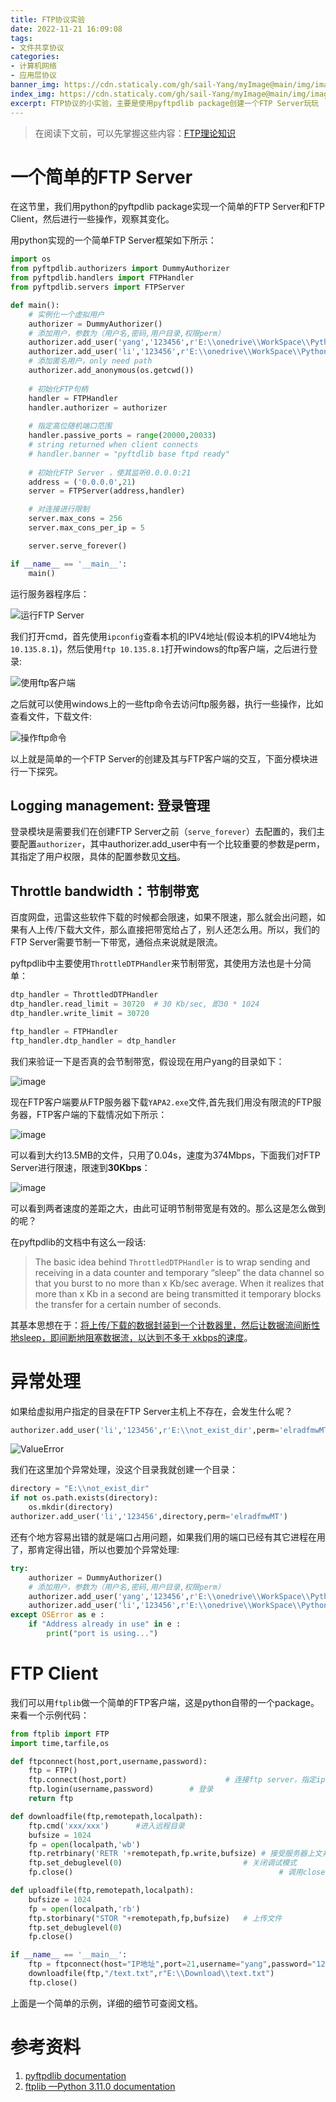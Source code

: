 ```yaml
---
title: FTP协议实验
date: 2022-11-21 16:09:08
tags:
- 文件共享协议
categories:
- 计算机网络
- 应用层协议
banner_img: https://cdn.staticaly.com/gh/sail-Yang/myImage@main/img/image.1eor1rfpy2e8.webp
index_img: https://cdn.staticaly.com/gh/sail-Yang/myImage@main/img/image.1eor1rfpy2e8.webp
excerpt: FTP协议的小实验，主要是使用pyftpdlib package创建一个FTP Server玩玩
---
```


> 在阅读下文前，可以先掌握这些内容：[FTP理论知识](https://www.yuque.com/topsail/ta49di/rm4ervmy548ugg7m?#)

# 一个简单的FTP Server

在这节里，我们用python的pyftpdlib package实现一个简单的FTP Server和FTP Client，然后进行一些操作，观察其变化。

用python实现的一个简单FTP Server框架如下所示：

```python
import os
from pyftpdlib.authorizers import DummyAuthorizer
from pyftpdlib.handlers import FTPHandler
from pyftpdlib.servers import FTPServer

def main():
    # 实例化一个虚拟用户
	authorizer = DummyAuthorizer()
    # 添加用户，参数为（用户名,密码,用户目录,权限perm）
	authorizer.add_user('yang','123456',r'E:\\onedrive\\WorkSpace\\Python\\Source\\yang_ftp',perm='elradfmwMT')
	authorizer.add_user('li','123456',r'E:\\onedrive\\WorkSpace\\Python\\Source\\li_ftp',perm='elradfmwMT')
    # 添加匿名用户，only need path
    authorizer.add_anonymous(os.getcwd())
	
    # 初始化FTP句柄
	handler = FTPHandler
	handler.authorizer = authorizer
    
	# 指定高位随机端口范围
    handler.passive_ports = range(20000,20033)
	# string returned when client connects
    # handler.banner = "pyftdlib base ftpd ready"
	
    # 初始化FTP Server ，使其监听0.0.0.0:21
	address = ('0.0.0.0',21)
	server = FTPServer(address,handler)

    # 对连接进行限制
	server.max_cons = 256
	server.max_cons_per_ip = 5

	server.serve_forever()

if __name__ == '__main__':
	main()
```

运行服务器程序后：

![运行FTP Server](https://cdn.staticaly.com/gh/sail-Yang/myImage@main/img/image.5ws0umz6agw0.webp)

我们打开cmd，首先使用`ipconfig`查看本机的IPV4地址(假设本机的IPV4地址为`10.135.8.1`)，然后使用`ftp 10.135.8.1`打开windows的ftp客户端，之后进行登录:

![使用ftp客户端](https://cdn.staticaly.com/gh/sail-Yang/myImage@main/img/image.55741yi6cx80.webp)

之后就可以使用windows上的一些ftp命令去访问ftp服务器，执行一些操作，比如查看文件，下载文件:

![操作ftp命令](https://cdn.staticaly.com/gh/sail-Yang/myImage@main/img/image.7ja920kjnqs.webp)

以上就是简单的一个FTP Server的创建及其与FTP客户端的交互，下面分模块进行一下探究。

## Logging management:  登录管理

登录模块是需要我们在创建FTP Server之前（`serve_forever`）去配置的，我们主要配置`authorizer`，其中authorizer.add_user中有一个比较重要的参数是perm，其指定了用户权限，具体的配置参数见[文档](https://pyftpdlib.readthedocs.io/en/latest/api.html#users)。

## Throttle bandwidth：节制带宽

百度网盘，迅雷这些软件下载的时候都会限速，如果不限速，那么就会出问题，如果有人上传/下载大文件，那么直接把带宽给占了，别人还怎么用。所以，我们的FTP Server需要节制一下带宽，通俗点来说就是限流。

pyftpdlib中主要使用`ThrottleDTPHandler`来节制带宽，其使用方法也是十分简单：

```python
dtp_handler = ThrottledDTPHandler
dtp_handler.read_limit = 30720 	# 30 Kb/sec, 即30 * 1024
dtp_handler.write_limit = 30720  

ftp_handler = FTPHandler
ftp_handler.dtp_handler = dtp_handler
```

我们来验证一下是否真的会节制带宽，假设现在用户yang的目录如下：

![image](https://cdn.staticaly.com/gh/sail-Yang/myImage@main/img/image.32xbm2oc0h40.webp)

现在FTP客户端要从FTP服务器下载`YAPA2.exe`文件,首先我们用没有限流的FTP服务器，FTP客户端的下载情况如下所示：

![image](https://cdn.staticaly.com/gh/sail-Yang/myImage@main/img/image.6jdqaavhous0.webp)

可以看到大约13.5MB的文件，只用了0.04s，速度为374Mbps，下面我们对FTP Server进行限速，限速到**30Kbps**：

![image](https://cdn.staticaly.com/gh/sail-Yang/myImage@main/img/image.5744w41sjc40.webp)

可以看到两者速度的差距之大，由此可证明节制带宽是有效的。那么这是怎么做到的呢？

在pyftpdlib的文档中有这么一段话:

> The basic idea behind `ThrottledDTPHandler` is to wrap sending and receiving in a data counter and temporary “sleep” the data channel so that you burst to no more than x Kb/sec average. When it realizes that more than x Kb in a second are being transmitted it temporary blocks the transfer for a certain number of seconds.

其基本思想在于：<u>将上传/下载的数据封装到一个计数器里，然后让数据流间断性地sleep，即间断地阻塞数据流，以达到不多于 xkbps的速度</u>。

# 异常处理

如果给虚拟用户指定的目录在FTP Server主机上不存在，会发生什么呢？

```python
authorizer.add_user('li','123456',r'E:\\not_exist_dir',perm='elradfmwMT')
```

![ValueError](https://cdn.staticaly.com/gh/sail-Yang/myImage@main/img/image.587wyafhuk00.webp)

我们在这里加个异常处理，没这个目录我就创建一个目录：

```python
directory = "E:\\not_exist_dir"
if not os.path.exists(directory):
    os.mkdir(directory)
authorizer.add_user('li','123456',directory,perm='elradfmwMT')
```

还有个地方容易出错的就是端口占用问题，如果我们用的端口已经有其它进程在用了，那肯定得出错，所以也要加个异常处理:

```python
try:
    authorizer = DummyAuthorizer()
    # 添加用户，参数为（用户名,密码,用户目录,权限perm）
	authorizer.add_user('yang','123456',r'E:\\onedrive\\WorkSpace\\Python\\Source\\yang_ftp',perm='elradfmwMT')
	authorizer.add_user('li','123456',r'E:\\onedrive\\WorkSpace\\Python\\Source\\li_ftp',perm='elradfmwMT')
except OSError as e : 
    if "Address already in use" in e :
        print("port is using...")
```



# FTP Client

我们可以用`ftplib`做一个简单的FTP客户端，这是python自带的一个package。来看一个示例代码：

```python
from ftplib import FTP
import time,tarfile,os

def ftpconnect(host,port,username,password):
	ftp = FTP()
	ftp.connect(host,port)						# 连接ftp server，指定ip和Port
	ftp.login(username,password)		# 登录
	return ftp

def downloadfile(ftp,remotepath,localpath):
    ftp.cmd('xxx/xxx')		#进入远程目录
	bufsize = 1024
	fp = open(localpath,'wb')
	ftp.retrbinary('RETR '+remotepath,fp.write,bufsize) # 接受服务器上文并写入本地文件
	ftp.set_debuglevel(0)							# 关闭调试模式
	fp.close()												# 调用close，单方面关闭连接

def uploadfile(ftp,remotepath,localpath):
	bufsize = 1024
	fp = open(localpath,'rb')
	ftp.storbinary("STOR "+remotepath,fp,bufsize)	# 上传文件
	ftp.set_debuglevel(0)
	fp.close()

if __name__ == '__main__':
	ftp = ftpconnect(host="IP地址",port=21,username="yang",password="123456")
	downloadfile(ftp,"/text.txt",r"E:\\Download\\text.txt")
	ftp.close()
```

上面是一个简单的示例，详细的细节可查阅文档。



# 参考资料

1. [pyftpdlib documentation](https://pyftpdlib.readthedocs.io/en/latest/index.html)
2. [ftplib —Python 3.11.0 documentation](https://docs.python.org/3/library/ftplib.html)